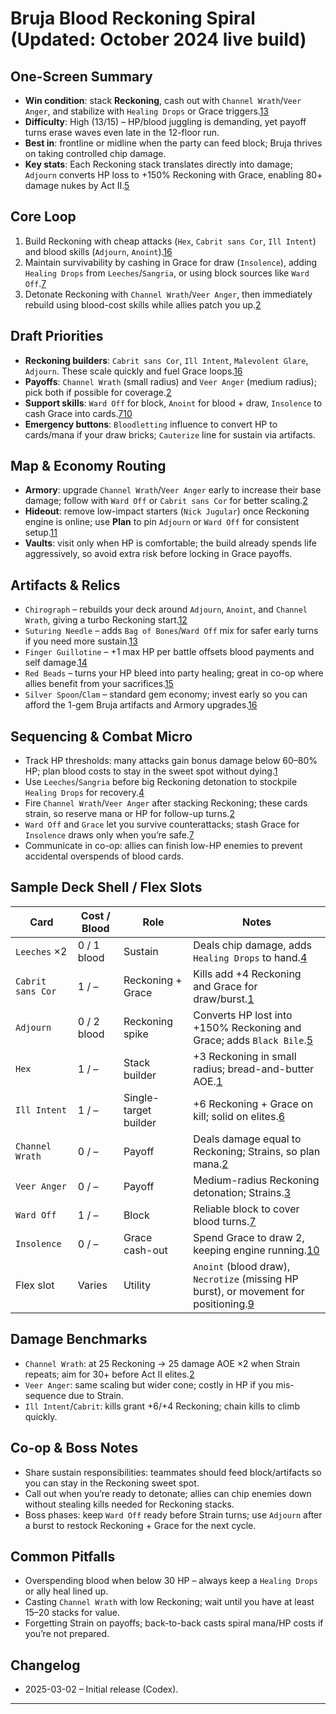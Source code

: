 # Bruja Blood Reckoning Spiral (Updated: October 2024 live build)

## One-Screen Summary
- **Win condition**: stack **Reckoning**, cash out with `Channel Wrath`/`Veer Anger`, and stabilize with `Healing Drops` or Grace triggers.[1][2][3][4]
- **Difficulty**: High (13/15) – HP/blood juggling is demanding, yet payoff turns erase waves even late in the 12-floor run.
- **Best in**: frontline or midline when the party can feed block; Bruja thrives on taking controlled chip damage.
- **Key stats**: Each Reckoning stack translates directly into damage; `Adjourn` converts HP loss to +150% Reckoning with Grace, enabling 80+ damage nukes by Act II.[5]

## Core Loop
1. Build Reckoning with cheap attacks (`Hex`, `Cabrit sans Cor`, `Ill Intent`) and blood skills (`Adjourn`, `Anoint`).[1][5][6]
2. Maintain survivability by cashing in Grace for draw (`Insolence`), adding `Healing Drops` from `Leeches`/`Sangria`, or using block sources like `Ward Off`.[7][8]
3. Detonate Reckoning with `Channel Wrath`/`Veer Anger`, then immediately rebuild using blood-cost skills while allies patch you up.[2][3]

## Draft Priorities
- **Reckoning builders**: `Cabrit sans Cor`, `Ill Intent`, `Malevolent Glare`, `Adjourn`. These scale quickly and fuel Grace loops.[1][5][6]
- **Payoffs**: `Channel Wrath` (small radius) and `Veer Anger` (medium radius); pick both if possible for coverage.[2][3]
- **Support skills**: `Ward Off` for block, `Anoint` for blood + draw, `Insolence` to cash Grace into cards.[7][9][10]
- **Emergency buttons**: `Bloodletting` influence to convert HP to cards/mana if your draw bricks; `Cauterize` line for sustain via artifacts.

## Map & Economy Routing
- **Armory**: upgrade `Channel Wrath`/`Veer Anger` early to increase their base damage; follow with `Ward Off` or `Cabrit sans Cor` for better scaling.[2][7]
- **Hideout**: remove low-impact starters (`Nick Jugular`) once Reckoning engine is online; use **Plan** to pin `Adjourn` or `Ward Off` for consistent setup.[11]
- **Vaults**: visit only when HP is comfortable; the build already spends life aggressively, so avoid extra risk before locking in Grace payoffs.

## Artifacts & Relics
- `Chirograph` – rebuilds your deck around `Adjourn`, `Anoint`, and `Channel Wrath`, giving a turbo Reckoning start.[12]
- `Suturing Needle` – adds `Bag of Bones`/`Ward Off` mix for safer early turns if you need more sustain.[13]
- `Finger Guillotine` – +1 max HP per battle offsets blood payments and self damage.[14]
- `Red Beads` – turns your HP bleed into party healing; great in co-op where allies benefit from your sacrifices.[15]
- `Silver Spoon`/`Clam` – standard gem economy; invest early so you can afford the 1-gem Bruja artifacts and Armory upgrades.[16][17]

## Sequencing & Combat Micro
- Track HP thresholds: many attacks gain bonus damage below 60–80% HP; plan blood costs to stay in the sweet spot without dying.[1][6]
- Use `Leeches`/`Sangria` before big Reckoning detonation to stockpile `Healing Drops` for recovery.[4]
- Fire `Channel Wrath`/`Veer Anger` after stacking Reckoning; these cards strain, so reserve mana or HP for follow-up turns.[2][3]
- `Ward Off` and `Grace` let you survive counterattacks; stash Grace for `Insolence` draws only when you’re safe.[7][10]
- Communicate in co-op: allies can finish low-HP enemies to prevent accidental overspends of blood cards.

## Sample Deck Shell / Flex Slots
| Card | Cost / Blood | Role | Notes |
| --- | --- | --- | --- |
| `Leeches` ×2 | 0 / 1 blood | Sustain | Deals chip damage, adds `Healing Drops` to hand.[4] |
| `Cabrit sans Cor` | 1 / – | Reckoning + Grace | Kills add +4 Reckoning and Grace for draw/burst.[1] |
| `Adjourn` | 0 / 2 blood | Reckoning spike | Converts HP lost into +150% Reckoning and Grace; adds `Black Bile`.[5] |
| `Hex` | 1 / – | Stack builder | +3 Reckoning in small radius; bread-and-butter AOE.[1] |
| `Ill Intent` | 1 / – | Single-target builder | +6 Reckoning + Grace on kill; solid on elites.[6] |
| `Channel Wrath` | 0 / – | Payoff | Deals damage equal to Reckoning; Strains, so plan mana.[2] |
| `Veer Anger` | 0 / – | Payoff | Medium-radius Reckoning detonation; Strains.[3] |
| `Ward Off` | 1 / – | Block | Reliable block to cover blood turns.[7] |
| `Insolence` | 0 / – | Grace cash-out | Spend Grace to draw 2, keeping engine running.[10] |
| Flex slot | Varies | Utility | `Anoint` (blood draw), `Necrotize` (missing HP burst), or movement for positioning.[9] |

## Damage Benchmarks
- `Channel Wrath`: at 25 Reckoning → 25 damage AOE ×2 when Strain repeats; aim for 30+ before Act II elites.[2]
- `Veer Anger`: same scaling but wider cone; costly in HP if you mis-sequence due to Strain.
- `Ill Intent`/`Cabrit`: kills grant +6/+4 Reckoning; chain kills to climb quickly.

## Co-op & Boss Notes
- Share sustain responsibilities: teammates should feed block/artifacts so you can stay in the Reckoning sweet spot.
- Call out when you’re ready to detonate; allies can chip enemies down without stealing kills needed for Reckoning stacks.
- Boss phases: keep `Ward Off` ready before Strain turns; use `Adjourn` after a burst to restock Reckoning + Grace for the next cycle.

## Common Pitfalls
- Overspending blood when below 30 HP – always keep a `Healing Drops` or ally heal lined up.
- Casting `Channel Wrath` with low Reckoning; wait until you have at least 15–20 stacks for value.
- Forgetting Strain on payoffs; back-to-back casts spiral mana/HP costs if you’re not prepared.

## Changelog
- 2025-03-02 – Initial release (Codex).

---

[1]: https://hellcard.fandom.com/wiki/Hex "Hex | Hellcard Wiki"
[2]: https://hellcard.fandom.com/wiki/Channel_Wrath "Channel Wrath | Hellcard Wiki"
[3]: https://hellcard.fandom.com/wiki/Veer_Anger "Veer Anger | Hellcard Wiki"
[4]: https://hellcard.fandom.com/wiki/Leeches "Leeches | Hellcard Wiki"
[5]: https://hellcard.fandom.com/wiki/Adjourn "Adjourn | Hellcard Wiki"
[6]: https://hellcard.fandom.com/wiki/Ill_Intent "Ill Intent | Hellcard Wiki"
[7]: https://hellcard.fandom.com/wiki/Ward_Off "Ward Off | Hellcard Wiki"
[8]: https://hellcard.fandom.com/wiki/Sangria "Sangria | Hellcard Wiki"
[9]: https://hellcard.fandom.com/wiki/Anoint "Anoint | Hellcard Wiki"
[10]: https://hellcard.fandom.com/wiki/Insolence "Insolence | Hellcard Wiki"
[11]: https://hellcard.fandom.com/wiki/Locations "Locations | Hellcard Wiki"
[12]: https://hellcard.fandom.com/wiki/Chirograph "Chirograph | Hellcard Wiki"
[13]: https://hellcard.fandom.com/wiki/Suturing_Needle "Suturing Needle | Hellcard Wiki"
[14]: https://hellcard.fandom.com/wiki/Finger_Guillotine "Finger Guillotine | Hellcard Wiki"
[15]: https://hellcard.fandom.com/wiki/Red_Beads "Red Beads | Hellcard Wiki"
[16]: https://hellcard.fandom.com/wiki/Silver_Spoon "Silver Spoon | Hellcard Wiki"
[17]: https://hellcard.fandom.com/wiki/Clam "Clam | Hellcard Wiki"
